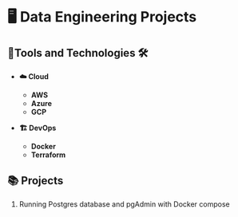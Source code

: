 # :desktop_computer: Data Engineering Projects

## :toolbox:Tools and Technologies :hammer_and_wrench:
<b>

- :cloud: Cloud 
  - AWS
  - Azure
  - GCP
  
- :building_construction: DevOps
  - Docker
  - Terraform
</b>


## :books: Projects

1. Running Postgres database and pgAdmin with Docker compose
